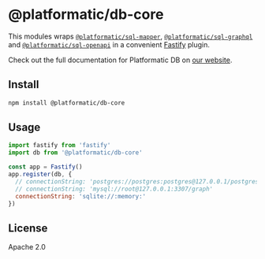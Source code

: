 # @platformatic/db-core

This modules wraps [`@platformatic/sql-mapper`](https://www.npmjs.com/package/@platformatic/sql-mapper),
[`@platformatic/sql-graphql`](https://www.npmjs.com/package/@platformatic/sql-graphql) and
[`@platformatic/sql-openapi`](https://www.npmjs.com/package/@platformatic/sql-openapi) in a convenient [Fastify](https://www.fastify.io/)
plugin.

Check out the full documentation for Platformatic DB on [our website](https://oss.platformatic.dev/docs/getting-started/quick-start-guide).

## Install

```sh
npm install @platformatic/db-core
```

## Usage

```js
import fastify from 'fastify'
import db from '@platformatic/db-core'

const app = Fastify()
app.register(db, {
  // connectionString: 'postgres://postgres:postgres@127.0.0.1/postgres'
  // connectionString: 'mysql://root@127.0.0.1:3307/graph'
  connectionString: 'sqlite://:memory:'
})
```

## License

Apache 2.0
